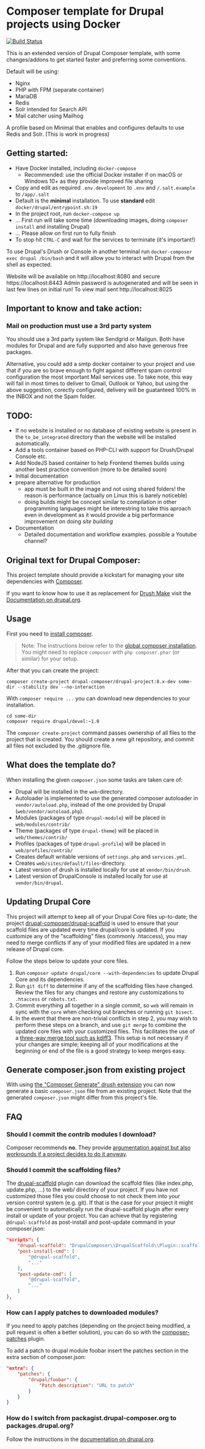 # Composer template for Drupal projects using Docker

[![Build Status](https://travis-ci.org/drupal-composer/drupal-project.svg?branch=8.x)](https://travis-ci.org/drupal-composer/drupal-project)

This is an extended version of Drupal Composer template, with some changes/addons to get started faster and preferring some conventions.

Default will be using:
* Nginx
* PHP with FPM (separate container)
* MariaDB
* Redis
* Solr intended for Search API
* Mail catcher using Mailhog

A profile based on Minimal that enables and configures defaults to use Redis and Solr.
(This is work in progress)

## Getting started:

* Have Docker installed, including `docker-compose`
  * Recommended: use the official Docker installer if on macOS or Windows 10+
    as they provide improved file sharing
* Copy and edit as required `.env.development` to `.env` and `/.salt.example` to `/app/.salt`
* Default is the **minimal** installation. To use **standard** edit `docker/drupal/entrypoint.sh:19`
* In the project root, run `docker-compose up`
* ... First run will take some time (downloading images, doing `composer install` and installing Drupal)
* ... Please allow on first run to fully finish
* To stop hit `CTRL-C` and wait for the services to terminate (it's important!)

To use Drupal's Drush or Console in another terminal run `docker-composer exec drupal /bin/bash`
and it will allow you to interact with Drupal from the shell as expected.

Website will be available on http://localhost:8080 and secure https://localhost:8443
Admin password is autogenerated and will be seen in last few lines on initial run!
To view mail sent http://localhost:8025

## Important to know and take action:

### Mail on production must use a 3rd party system
You should use a 3rd party system like Sendgrid or Mailgun. Both have modules for Drupal and are
fully supported and also have generous free packages.

Alternative, you could add a smtp docker container to your project and use that if you are so brave
enough to fight against different spam control configuration the most important Mail services use.
To take note, this way will fail in most times to deliver to Gmail, Outlook or Yahoo, but using the above suggestion, corectly configured, delivery will be guatanteed 100% in the INBOX and not the
Spam folder.

## TODO:

* If no website is installed or no database of existing website is present in the `to_be_integrated` directory than the website will be installed automatically.
* Add a tools container based on PHP-CLI with support for Drush/Drupal Console etc.
* Add NodeJS based container to help Frontend themes builds using another best practice convention (more to be detailed soon)
* Initial documentation
* prepare alternative for production
  - app must be built in the image and not using shared folders!
    the reason is performance (actually on Linux this is barely noticeble)
  - doing builds might be concept similar to compilation in other programming languages
    might be interestring to take this aproach even in development as it would
    provide a big performance improvement on doing *site building*
* Documentation
  - Detailed documentation and workflow examples.
    possible a Youtube channel?

## Original text for Drupal Composer:

This project template should provide a kickstart for managing your site
dependencies with [Composer](https://getcomposer.org/).

If you want to know how to use it as replacement for
[Drush Make](https://github.com/drush-ops/drush/blob/master/docs/make.md) visit
the [Documentation on drupal.org](https://www.drupal.org/node/2471553).

## Usage

First you need to [install composer](https://getcomposer.org/doc/00-intro.md#installation-linux-unix-osx).

> Note: The instructions below refer to the [global composer installation](https://getcomposer.org/doc/00-intro.md#globally).
You might need to replace `composer` with `php composer.phar` (or similar)
for your setup.

After that you can create the project:

```
composer create-project drupal-composer/drupal-project:8.x-dev some-dir --stability dev --no-interaction
```

With `composer require ...` you can download new dependencies to your
installation.

```
cd some-dir
composer require drupal/devel:~1.0
```

The `composer create-project` command passes ownership of all files to the
project that is created. You should create a new git repository, and commit
all files not excluded by the .gitignore file.

## What does the template do?

When installing the given `composer.json` some tasks are taken care of:

* Drupal will be installed in the `web`-directory.
* Autoloader is implemented to use the generated composer autoloader in `vendor/autoload.php`,
  instead of the one provided by Drupal (`web/vendor/autoload.php`).
* Modules (packages of type `drupal-module`) will be placed in `web/modules/contrib/`
* Theme (packages of type `drupal-theme`) will be placed in `web/themes/contrib/`
* Profiles (packages of type `drupal-profile`) will be placed in `web/profiles/contrib/`
* Creates default writable versions of `settings.php` and `services.yml`.
* Creates `web/sites/default/files`-directory.
* Latest version of drush is installed locally for use at `vendor/bin/drush`.
* Latest version of DrupalConsole is installed locally for use at `vendor/bin/drupal`.

## Updating Drupal Core

This project will attempt to keep all of your Drupal Core files up-to-date; the
project [drupal-composer/drupal-scaffold](https://github.com/drupal-composer/drupal-scaffold)
is used to ensure that your scaffold files are updated every time drupal/core is
updated. If you customize any of the "scaffolding" files (commonly .htaccess),
you may need to merge conflicts if any of your modified files are updated in a
new release of Drupal core.

Follow the steps below to update your core files.

1. Run `composer update drupal/core --with-dependencies` to update Drupal Core and its dependencies.
1. Run `git diff` to determine if any of the scaffolding files have changed.
   Review the files for any changes and restore any customizations to
  `.htaccess` or `robots.txt`.
1. Commit everything all together in a single commit, so `web` will remain in
   sync with the `core` when checking out branches or running `git bisect`.
1. In the event that there are non-trivial conflicts in step 2, you may wish
   to perform these steps on a branch, and use `git merge` to combine the
   updated core files with your customized files. This facilitates the use
   of a [three-way merge tool such as kdiff3](http://www.gitshah.com/2010/12/how-to-setup-kdiff-as-diff-tool-for-git.html). This setup is not necessary if your changes are simple;
   keeping all of your modifications at the beginning or end of the file is a
   good strategy to keep merges easy.

## Generate composer.json from existing project

With using [the "Composer Generate" drush extension](https://www.drupal.org/project/composer_generate)
you can now generate a basic `composer.json` file from an existing project. Note
that the generated `composer.json` might differ from this project's file.


## FAQ

### Should I commit the contrib modules I download?

Composer recommends **no**. They provide [argumentation against but also
workrounds if a project decides to do it anyway](https://getcomposer.org/doc/faqs/should-i-commit-the-dependencies-in-my-vendor-directory.md).

### Should I commit the scaffolding files?

The [drupal-scaffold](https://github.com/drupal-composer/drupal-scaffold) plugin can download the scaffold files (like
index.php, update.php, …) to the web/ directory of your project. If you have not customized those files you could choose
to not check them into your version control system (e.g. git). If that is the case for your project it might be
convenient to automatically run the drupal-scaffold plugin after every install or update of your project. You can
achieve that by registering `@drupal-scaffold` as post-install and post-update command in your composer.json:

```json
"scripts": {
    "drupal-scaffold": "DrupalComposer\\DrupalScaffold\\Plugin::scaffold",
    "post-install-cmd": [
        "@drupal-scaffold",
        "..."
    ],
    "post-update-cmd": [
        "@drupal-scaffold",
        "..."
    ]
},
```
### How can I apply patches to downloaded modules?

If you need to apply patches (depending on the project being modified, a pull
request is often a better solution), you can do so with the
[composer-patches](https://github.com/cweagans/composer-patches) plugin.

To add a patch to drupal module foobar insert the patches section in the extra
section of composer.json:
```json
"extra": {
    "patches": {
        "drupal/foobar": {
            "Patch description": "URL to patch"
        }
    }
}
```
### How do I switch from packagist.drupal-composer.org to packages.drupal.org?

Follow the instructions in the [documentation on drupal.org](https://www.drupal.org/docs/develop/using-composer/using-packagesdrupalorg).
